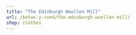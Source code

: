 ```yaml
---
title: "The Edinburgh Woollen Mill"
url: /betws-y-coed/the-edinburgh-woollen-mill/
shop: clothes
---
```

